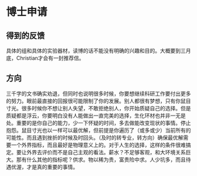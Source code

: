 # 博士申请

## 得到的反馈

具体的组和具体的实验器材，读博的话不能没有明确的兴趣和目的。大概要到三月底，Christian才会有一封推荐信。

## 方向

三千字的文书确实劝退，但同时也说明很多时候，你要想继续科研工作要付出更多的努力。眼前最直接的回报很可能限制了你的发展。别人都很有梦想，只有你鼠目寸光。很多时候你不想让别人失望，不敢拒绝别人，你开始质疑自己的选择。但是质疑都是浮云，你要明白没有人能做出一直完美的选择，生化环材也并非一无是处。重要的是你自己的能力，少一下怀疑的时间，多去做能改变现状的事情。停止抱怨。鼠目寸光也以一样可以最优解，但前提是你遍历了（或多或少）当前所有的可能性。而且遇到挫折的时候及时回头。（及时的转专业，转方向）确保最优解需要一个外界指标，而且最好是物理意义上的。对于人生的选择，这样的条件很难搞定。要让外界去评价而不是自己主观的看法。薪水？不足够客观，和大环境关系巨大。那有什么其他的指标呢？供求。物以稀为贵，富贵险中求。人少坑多，而且待遇优渥，才是真的重要的事情。

## 

